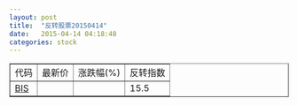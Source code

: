 ```yaml
---
layout: post
title:  "反转股票20150414"
date:   2015-04-14 04:18:48
categories: stock
---
```


<script type="text/javascript">
var stockList = []
stockList.push('gb_bis');
</script>

<table border="1">
 <tr>
 <td>代码</td>
  <td>最新价</td>
  <td>涨跌幅(%)</td>
 <td>反转指数</td>
</tr>
  <tr id="bis"><td><a href="http://stock.finance.sina.com.cn/usstock/quotes/BIS.html" target="_blank">BIS</a></td><td></td><td></td><td>15.5</td></tr>
</table>
